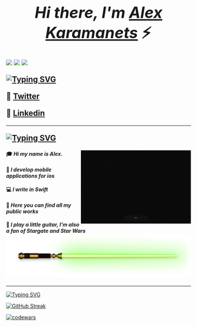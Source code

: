 
## ***<h1 align="center">Hi there, I'm <a href="https://github.com/karamanets" target="_blank">Alex Karamanets</a>***   :zap:

![](https://img.shields.io/cocoapods/p/ios?color=%239356A0&label=Swift&logo=Swift&logoColor=%239356A0&style=plastic)  ![](https://img.shields.io/cocoapods/p/ios?color=%239356A0&label=SwiftUi&logo=Swift&logoColor=%239356A0&style=plastic)  ![](https://img.shields.io/cocoapods/p/ios?color=%239356A0&label=UiKit&logo=UIkit&logoColor=%239356A0&style=plastic)



<a href="https://git.io/typing-svg"><img src="https://readme-typing-svg.demolab.com?font=Fira+Code&pause=1000&color=9356A0&width=435&lines=My+social+networks" alt="Typing SVG" /></a>


   :pushpin: [Twitter](...)
   
   :pushpin: [Linkedin](https://www.linkedin.com/in/alexander-karamanets-b002a725a/) 


____


<a href="https://git.io/typing-svg"><img src="https://readme-typing-svg.demolab.com?font=Fira+Code&pause=1000&color=9356A0&width=435&lines=A+little+bit+about+me" alt="Typing SVG" /></a>  <p><img align="right" src="https://github.com/karamanets/karamanets/blob/main/logo2.gif" width="300" height="200" /></p>
#### :mortar_board: ***Hi my name is Alex.*** 
#### :calling: ***I develop mobile applications for ios*** 
#### :computer: ***I write in Swift***
#### :school_satchel: ***Here you can find all my public works*** 
#### :guitar: ***I play a little guitar, I'm also a fan of Stargate and Star Wars***  <img src="https://github.com/karamanets/karamanets/blob/main/logo3.png" width="530" height="120">

 
____
 
 
 
 
 
<a href="https://git.io/typing-svg"><img src="https://readme-typing-svg.demolab.com?font=Fira+Code&pause=1000&color=9356A0&width=435&lines=Just+try+it+simply" alt="Typing SVG" /></a>

[![GitHub Streak](https://github-readme-streak-stats.herokuapp.com?user=karamanets&theme=cobalt&border_radius=0&date_format=M%20j%5B%2C%20Y%5D&mode=weekly)](https://git.io/streak-stats)

[![codewars](https://www.codewars.com/users/Mr_Lucius/badges/large)](https://www.codewars.com/users/Mr_Lucius)  







<!--
**karamanets/karamanets** is a ✨ _special_ ✨ repository because its `README.md` (this file) appears on your GitHub profile.

Here are some ideas to get you started:

- 🔭 I’m currently working on ...
- 🌱 I’m currently learning ...
- 👯 I’m looking to collaborate on ...
- 🤔 I’m looking for help with ...
- 💬 Ask me about ...
- 📫 How to reach me: ...
- 😄 Pronouns: ...
- ⚡ Fun fact: ...
-->
